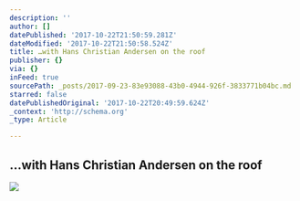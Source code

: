 ```yaml
---
description: ''
author: []
datePublished: '2017-10-22T21:50:59.281Z'
dateModified: '2017-10-22T21:50:58.524Z'
title: …with Hans Christian Andersen on the roof
publisher: {}
via: {}
inFeed: true
sourcePath: _posts/2017-09-23-83e93088-43b0-4944-926f-3833771b04bc.md
starred: false
datePublishedOriginal: '2017-10-22T20:49:59.624Z'
_context: 'http://schema.org'
_type: Article

---
```

## ...with Hans Christian Andersen on the roof
![](https://the-grid-user-content.s3-us-west-2.amazonaws.com/fd305e65-4ec0-4b93-bbc3-df0c12d95b7b.jpg)